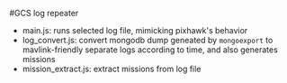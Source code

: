 #GCS log repeater

* main.js: runs selected log file, mimicking pixhawk's behavior
* log_convert.js: convert mongodb dump geneated by `mongoexport` to mavlink-friendly separate logs according to time, and also generates missions
* mission_extract.js: extract missions from log file
